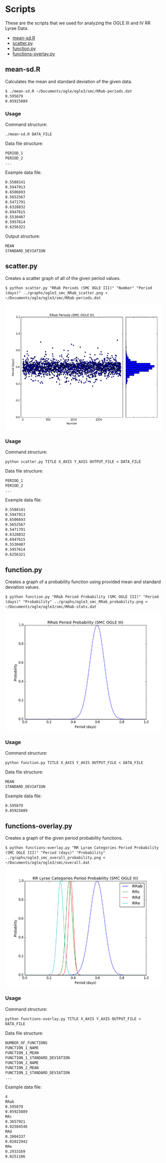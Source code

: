 # Scripts
These are the scripts that we used for analyzing the OGLE III and IV RR Lyrae Data.

* [mean-sd.R](#mean-sdr)
* [scatter.py](#scatterpy)
* [function.py](#functionpy)
* [functions-overlay.py](#functions-overlaypy)

## mean-sd.R
Calculates the mean and standard deviation of the given data.

```
$ ./mean-sd.R ~/Documents/ogle/ogle3/smc/RRab-periods.dat
0.595879 
0.05925889
```

### Usage
Command structure:

```
./mean-sd.R DATA_FILE
```

Data file structure:

```
PERIOD_1
PERIOD_2
...
```

Example data file:

```
0.5588141
0.5947913
0.6506693
0.5652567
0.5471791
0.6328832
0.6947615
0.5530407
0.5957614
0.6256321
```

Output structure:

```
MEAN
STANDARD_DEVIATION
```

## scatter.py
Creates a scatter graph of all of the given period values.

```
$ python scatter.py "RRab Periods (SMC OGLE III)" "Number" "Period (days)" ../graphs/ogle3_smc_RRab_scatter.png < ~/Documents/ogle/ogle3/smc/RRab-periods.dat
```

![scatter.py example](../graphs/ogle3_smc_RRab_scatter.png)

### Usage
Command structure:

```
python scatter.py TITLE X_AXIS Y_AXIS OUTPUT_FILE < DATA_FILE
```

Data file structure:

```
PERIOD_1
PERIOD_2
...
```

Example data file:

```
0.5588141
0.5947913
0.6506693
0.5652567
0.5471791
0.6328832
0.6947615
0.5530407
0.5957614
0.6256321
```

## function.py
Creates a graph of a probability function using provided mean and standard deviation values.

```
$ python function.py "RRab Period Probability (SMC OGLE III)" "Period (days)" "Probability" ../graphs/ogle3_smc_RRab_probability.png < ~/Documents/ogle/ogle3/smc/RRab-stats.dat
```

![function.py example](../graphs/ogle3_smc_RRab_probability.png)

### Usage
Command structure:

```
python function.py TITLE X_AXIS Y_AXIS OUTPUT_FILE < DATA_FILE
```

Data file structure:

```
MEAN
STANDARD_DEVIATION
```

Example data file:

```
0.595879
0.05925889
```

## functions-overlay.py
Creates a graph of the given period probability functions.

```
$ python functions-overlay.py "RR Lyrae Categories Period Probability (SMC OGLE III)" "Period (days)" "Probability" ../graphs/ogle3_smc_overall_probability.png < ~/Documents/ogle/ogle3/smc/overall.dat
```

![functions-overlay.py example](../graphs/ogle3_smc_overall_probability.png)

### Usage
Command structure:

```
python functions-overlay.py TITLE X_AXIS Y_AXIS OUTPUT_FILE < DATA_FILE
```

Data file structure:

```
NUMBER_OF_FUNCTIONS
FUNCTION_1_NAME
FUNCTION_1_MEAN
FUNCTION_1_STANDARD_DEVIATION
FUNCTION_2_NAME
FUNCTION_2_MEAN
FUNCTION_2_STANDARD_DEVIATION
...
```
Example data file:

```
4
RRab
0.595879
0.05925889
RRc
0.3657921
0.02584546
RRd
0.3804337
0.02022942
RRe
0.2933169
0.0251186
```

